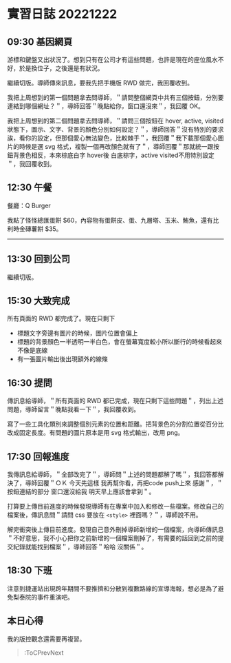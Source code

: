 # 實習日誌 20221222

## 09:30 基因網頁

游標和鍵盤又出狀況了。想到只有在公司才有這些問題，也許是現在的座位風水不好，於是換位子，之後還是有狀況。

繼續切版。導師傳來訊息，要我先把手機版 RWD 做完，我回覆收到。

我把上周想到的第一個問題拿去問導師，＂請問整個網頁中共有三個按鈕，分別要連結到哪個網址？＂，導師回答＂晚點給你，窗口還沒來＂，我回覆 OK。

我把上周想到的第二個問題拿去問導師，＂請問三個按鈕在 hover, active, visited 狀態下，圖示、文字、背景的顏色分別如何設定？＂，導師回答＂沒有特別的要求誒，看你的設定，但那個愛心無法變色，比較棘手＂，我回覆＂我下載那個愛心圖片的時候是選 svg 格式，複製一個再改顏色就有了＂，導師回覆＂那就統一跟按鈕背景色相反，本來棕底白字 hover後 白底棕字，active visited不用特別設定＂，我回覆收到。

## 12:30 午餐

餐廳：Q Burger

我點了怪怪總匯蛋餅 $60，內容物有蛋餅皮、蛋、九層塔、玉米、鮪魚，還有比利時金磚薯餅 $35。

---

## 13:30 回到公司

繼續切版。

## 15:30 大致完成

所有頁面的 RWD 都完成了。現在只剩下

* 標題文字旁邊有圖片的時候，圖片位置會偏上
* 標題的背景顏色一半透明一半白色，會在螢幕寬度較小所以斷行的時候看起來不像是底線
* 有一張圖片輸出後出現額外的線條

## 16:30 提問

傳訊息給導師，＂所有頁面的 RWD 都已完成，現在只剩下這些問題＂，列出上述問題，導師留言＂晚點我看一下＂，我回覆收到。

寫了一些工具化類別來調整個別元素的位置和距離。把背景色的分割位置從百分比改成固定長度。有問題的圖片原本是用 svg 格式輸出，改用 png。

## 17:30 回報進度

我傳訊息給導師，＂全部改完了＂，導師問＂上述的問題都解了嗎＂，我回答都解決了，導師回覆＂ＯＫ 今天先這樣 我再幫你看，再把code push上來 感謝＂，＂按鈕連結的部分 窗口還沒給我 明天早上應該會拿到＂。

打算要上傳目前進度的時候發現導師有在專案中加入和修改一些檔案。修改自己的檔案後，傳訊息問＂請問 css 要放在 `<style>` 裡面嗎？＂，導師說不用。

解完衝突後上傳目前進度。發現自己意外刪掉導師新增的一個檔案，向導師傳訊息＂不好意思，我不小心把你之前新增的一個檔案刪掉了，有需要的話回到之前的提交紀錄就能找到檔案＂，導師回答＂哈哈 沒關係＂。

## 18:30 下班

注意到捷運站出現跨年期間不要推擠和分散到複數路線的宣導海報，想必是為了避免梨泰院的事件重演吧。

## 本日心得

我的版控觀念還需要再複習。

> :ToCPrevNext